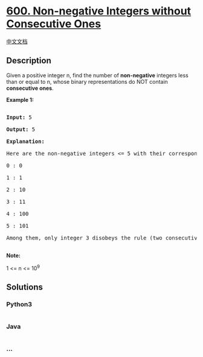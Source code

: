 # [600. Non-negative Integers without Consecutive Ones](https://leetcode.com/problems/non-negative-integers-without-consecutive-ones)

[中文文档](/solution/0600-0699/0600.Non-negative%20Integers%20without%20Consecutive%20Ones/README.md)

## Description

<p>Given a positive integer n, find the number of <b>non-negative</b> integers less than or equal to n, whose binary representations do NOT contain <b>consecutive ones</b>.</p>

<p><b>Example 1:</b><br />
<pre>
<b>Input:</b> 5
<b>Output:</b> 5
<b>Explanation:</b> 
Here are the non-negative integers <= 5 with their corresponding binary representations:
0 : 0
1 : 1
2 : 10
3 : 11
4 : 100
5 : 101
Among them, only integer 3 disobeys the rule (two consecutive ones) and the other 5 satisfy the rule. 
</pre>
</p>

<p><b>Note:</b>
1 <= n <= 10<sup>9</sup>
</p>


## Solutions

<!-- tabs:start -->

### **Python3**

```python

```

### **Java**

```java

```

### **...**

```

```

<!-- tabs:end -->
